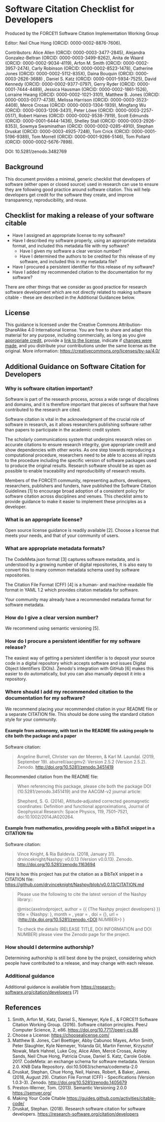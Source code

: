 # Software Citation Checklist for Developers

Produced by the FORCE11 Software Citation Implementation Working Group

Editor: Neil Chue Hong (ORCID: 0000-0002-8876-7606). 

Contributors: Alice Allen (ORCID: 0000-0003-3477-2845), Alejandra Gonzalez-Beltran (ORCID: 0000-0003-3499-8262), Anita de Waard (ORCID: 0000-0002-9034-4119), Arfon M. Smith (ORCID: 0000-0002-3957-2474), Carly Robinson (ORCID: 0000-0002-8523-1478), Catherine Jones (ORCID: 0000-0002-5112-835X), Daina Bouquin (ORCID: 0000-0003-2626-3688) , Daniel S. Katz (ORCID: 0000-0001-5934-7525), David Kennedy (ORCID: 0000-0002-9377-0797), Gerry Ryder (ORCID: 0000-0001-7444-4489), Jessica Hausman (ORCID: 0000-0002-1861-1526), Lorraine Hwang (ORCID: 0000-0002-1021-3101), Matthew B. Jones (ORCID: 0000-0003-0077-4738), Melissa Harrison (ORCID: 0000-0003-3523-4408), Mercè Crosas (ORCID: 0000-0003-1304-1939), Mingfang Wu (ORCID: 0000-0003-1206-3431), Peter Löwe (ORCID: 0000-0003-2257-0517), Robert Haines (ORCID: 0000-0002-9538-7919), Scott Edmunds (ORCID: 0000-0001-6444-1436), Shelley Stall (ORCID: 0000-0003-2926-8353), Sowmya Swaminathan (ORCID: 0000-0002-0285-4910), Stephan Druskat (ORCID: 0000-0003-4925-7248), Tom Crick (ORCID: 0000-0001-5196-9389), Tom Morrell (ORCID: 0000-0001-9266-5146), Tom Pollard (ORCID: 0000-0002-5676-7898). 

DOI: 10.5281/zenodo.3482769

## Background

This document provides a minimal, generic checklist that developers of software (either open or closed source) used in research can use to ensure they are following good practice around software citation. This will help developers get credit for the software they create, and improve transparency, reproducibility, and reuse.

## Checklist for making a release of your software citable

- Have I assigned an appropriate license to my software?
- Have I described my software properly, using an appropriate metadata format, and included this metadata file with my software?
  - Have I given my software a clear version number?
  - Have I determined the authors to be credited for this release of my software, and included this in my metadata file?
- Have I procured a persistent identifier for this release of my software?
- Have I added my recommended citation to the documentation for my software?

There are other things that we consider as good practice for research software development which are not directly related to making software citable - these are described in the Additional Guidancee below.

## License

This guidance is licensed under the Creative Commons Attribution-ShareAlike 4.0 International license. You are free to share and adapt this material for any purpose, including commercially, as long as you give [appropriate credit](https://wiki.creativecommons.org/wiki/License_Versions#Detailed_attribution_comparison_chart), provide a [link to the license](https://creativecommons.org/licenses/by-sa/4.0/), indicate if [changes were made](https://wiki.creativecommons.org/wiki/License_Versions#Modifications_and_adaptations_must_be_marked_as_such), and you distribute your contributions under the same license as the original. More information: https://creativecommons.org/licenses/by-sa/4.0/

## Additional Guidance on Software Citation for Developers

### Why is software citation important?

Software is part of the research process, across a wide range of disciplines and domains, and it is therefore important that pieces of software that have contributed to the research are cited. 

Software citation is vital in the acknowledgment of the crucial role of software in research, as it allows researchers publishing software rather than papers to participate in the academic credit system.

The scholarly communications system that underpins research relies on accurate citations to ensure research integrity, give appropriate credit and show dependencies with other works. As one step towards reproducing a computational procedure, researchers need to be able to access all inputs to the procedure including the specific version of software packages used to produce the original results. Research software should be as open as possible to enable traceability and reproducibility of research results.

Members of the FORCE11 community, representing authors, developers, researchers, publishers and funders, have published the Software Citation Guidelines [1] to encourage broad adoption of a consistent policy for software citation across disciplines and venues. This checklist aims to provide guidance to make it easier to implement these principles as a developer.

### What is an appropriate license?

Open source license guidance is readily available [2]. Choose a license that meets your needs, and that of your community of users.

### What are appropriate metadata formats?

The CodeMeta.json format [3] captures software metadata, and is understood by a growing number of digital repositories, It is also easy to convert this to many common metadata schema used by software repositories.

The Citation File Format (CFF) [4] is a human- and machine-readable file format in YAML 1.2 which provides citation metadata for software. 

Your community may already have a recommended metadata format for software metadata.

### How do I give a clear version number?

We recommend using semantic versioning [5].

### How do I procure a persistent identifier for my software release?

The easiest way of getting a persistent identifier is to deposit your source code in a digital repository which accepts software and issues Digital Object Identifiers (DOIs). Zenodo's integration with GitHub [6] makes this easier to do automatically, but you can also manually deposit it into a repository.

### Where should I add my recommended citation to the documentation for my software?

We recommend placing your recommended citation in your README file or a separate CITATION file. This should be done using the standard citation style for your community.

#### Example from astronomy, with text in the README file asking people to cite both the package and a paper

Software citation:
> Angeline Burrell, Christer van der Meeren, & Karl M. Laundal. (2019, September 19). aburrell/aacgmv2: Version 2.5.2 (Version 2.5.2). Zenodo. http://doi.org/10.5281/zenodo.3451419

Recommended citation from the README file:
> When referencing this package, please cite both the package DOI (10.5281/zenodo.3451419) and the AACGM-v2 journal article:
>
> Shepherd, S. G. (2014), Altitude‐adjusted corrected geomagnetic coordinates: Definition and functional approximations, Journal of Geophysical Research: Space Physics, 119, 7501–7521, doi:10.1002/2014JA020264.

#### Example from mathematics, providing people with a BibTeX snippet in a CITATION file

Software citation:
> Vince Knight, & Ria Baldevia. (2018, January 31). drvinceknight/Nashpy: v0.0.13 (Version v0.0.13). Zenodo. http://doi.org/10.5281/zenodo.1163694

Here is how this project has put the citation as a BibTeX snippet in a CITATION file: https://github.com/drvinceknight/Nashpy/blob/v0.0.13/CITATION.md

> Please use the following to cite the latest version of the Nashpy library::
> 
> @misc{axelrodproject,
>  author       = {{ {The Nashpy project developers} }}
>  title        = {Nashpy: <RELEASE TITLE>},
>  month        = <MONTH>,
>  year         = <YEAR>,
>  doi          = {<DOI INFORMATION>},
>  url          = {http://dx.doi.org/10.5281/zenodo.<DOI NUMBER>}
> }
>
> To check the details (RELEASE TITLE, DOI INFORMATION and DOI NUMBER) please view the Zenodo page for the project. 

### How should I determine authorship?

Determining authorship is still best done by the project, considering which people have contributed to a release, and may change with each release.

### Additional guidance

Additional guidance is available from https://research-software.org/citation/developers [7]

## References

  1. Smith, Arfon M., Katz, Daniel S., Niemeyer, Kyle E., & FORCE11 Software Citation Working Group. (2016). Software citation principles. PeerJ Computer Science, 2, e86. https://doi.org/10.7717/peerj-cs.86
  2. Choose a License: https://choosealicense.com/
  3. Matthew B. Jones, Carl Boettiger, Abby Cabunoc Mayes, Arfon Smith, Peter Slaughter, Kyle Niemeyer, Yolanda Gil, Martin Fenner, Krzysztof Nowak, Mark Hahnel, Luke Coy, Alice Allen, Mercè Crosas, Ashley Sands, Neil Chue Hong, Patricia Cruse, Daniel S. Katz, Carole Goble. 2017. CodeMeta: an exchange schema for software metadata. Version 2.0. KNB Data Repository. doi:10.5063/schema/codemeta-2.0
  4. Druskat, Stephan, Chue Hong, Neil, Haines, Robert, & Baker, James. (2018, August 29). Citation File Format (CFF) - Specifications (Version 1.0.3-3). Zenodo. http://doi.org/10.5281/zenodo.1405679
  5. Preston-Werner, Tom. (2013). Semantic Versioning 2.0.0 https://semver.org/
  6. Making Your Code Citable https://guides.github.com/activities/citable-code/
  7. Druskat, Stephan. (2018). Research software citation for software developers. https://research-software.org/citation/developers



